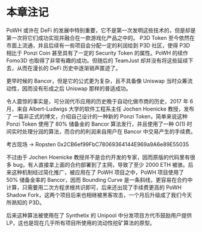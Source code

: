 # 本章注记

PoWH 或许在 DeFi 的发展中特别重要，它不是第一次发明这些技术的，但是却是第一次将它们成功实现并融合在一款游戏化产品之中的。
P3D Token 至今依然在市面上流通，并且后续有一些项目会分配一定的利润给到 P3D 社区，使得 P3D 相比于 Ponzi Coin 甚至具有了一定的 Security Token 的属性。PoWH 的续作 Fomo3D 也取得了非常有趣的成功。但随后的 TeamJust 却并没有将这些延续下去，从而在漫长的 DeFi 历史中逐渐销声匿迹了。

更早时候的 Bancor，但是它的公式更为复杂，且不具备像 Uniswap 当时众筹流动性，因而没有形成之后 Uniswap 那样的普适成功。

令人震惊的事实是，可分润代币应用的历史晚于自动化做市商的历史，2017 年 6 月，来自 Albert-Ludwigs 大学的软件工程系主任 Jochen Hoenicke 教授，发布了 一篇非正式的博文，介绍自己设计的一种新的 Ponzi Token，简单来说这种 Ponzi Token 使用了 80% 储备金的 Bancor 算法发行，并且使用了一种 O(1) 时间实时处理分润的算法，而合约的利润来自用户在 Bancor 中交易产生的手续费。

考古现场 -> Ropsten 0x2CB6ef99FbC78069364144E969a9A6e89E55035

不过由于 Jochen Hoenicke 教授并不是合约开发的专家，因而原版的代码里有很多 bug，有人直接拿上面的合约部署到了主网，导致了至少 2000 ETH 被骇。后来这种机制经过简化推广，被应用在了 PoWH 项目之中，PoWH 项目使用了 50% 储备金率的 Bancor，因而 Bounding Curve 是一条斜线，更容易在合约中计算，只需要用二次方程求根共识即可，后来还出现了手续费更高的 PoWH Shadow Fork，这两个项目后来也相继被黑客攻击，一个月后升级成了我们今天所熟知的 P3D。

后来这种算法被使用在了 Synthetix 的 Unipool 中分发项目方代币鼓励用户提供 LP，这也是现在几乎所有项目所使用的流动性挖矿算法的原型。
 